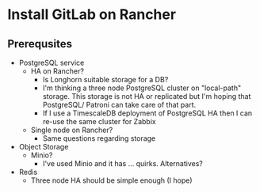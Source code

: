 # Install GitLab on Rancher
## Prerequsites
* PostgreSQL service
  * HA on Rancher?
    * Is Longhorn suitable storage for a DB?
    * I'm thinking a three node PostgreSQL cluster on "local-path" storage.
      This storage is not HA or replicated but I'm hoping that PostgreSQL/
      Patroni can take care of that part.
    * If I use a TimescaleDB deployment of PostgreSQL HA then I can re-use the
      same cluster for Zabbix
  * Single node on Rancher?
    * Same questions regarding storage
* Object Storage
  * Minio?
    * I've used Minio and it has ... quirks.  Alternatives?
* Redis
  * Three node HA should be simple enough (I hope)

